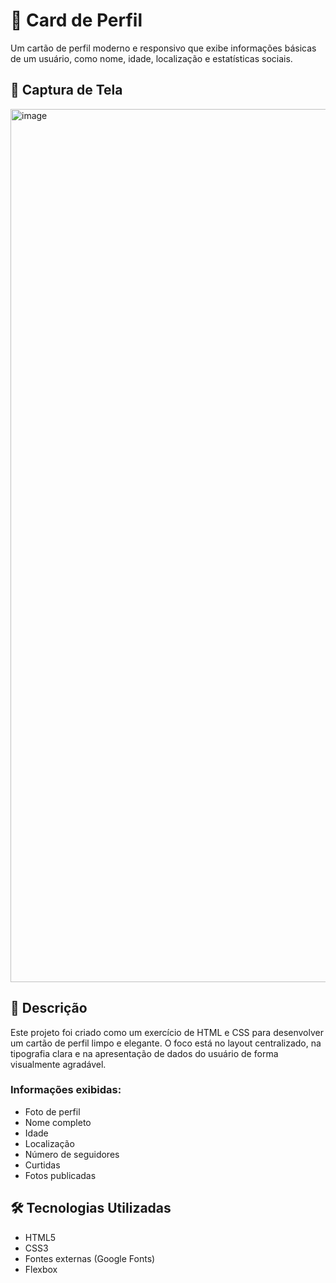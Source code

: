 # 👤 Card de Perfil

Um cartão de perfil moderno e responsivo que exibe informações básicas de um usuário, como nome, idade, localização e estatísticas sociais.

## 📸 Captura de Tela

<img width="2577" height="1397" alt="image" src="https://github.com/user-attachments/assets/7f12bc8a-bc9e-4f24-b099-2bf9d732e9c7" />



## 📝 Descrição

Este projeto foi criado como um exercício de HTML e CSS para desenvolver um cartão de perfil limpo e elegante. O foco está no layout centralizado, na tipografia clara e na apresentação de dados do usuário de forma visualmente agradável.

### Informações exibidas:

- Foto de perfil
- Nome completo
- Idade
- Localização
- Número de seguidores
- Curtidas
- Fotos publicadas

## 🛠️ Tecnologias Utilizadas

- HTML5
- CSS3
- Fontes externas (Google Fonts)
- Flexbox
